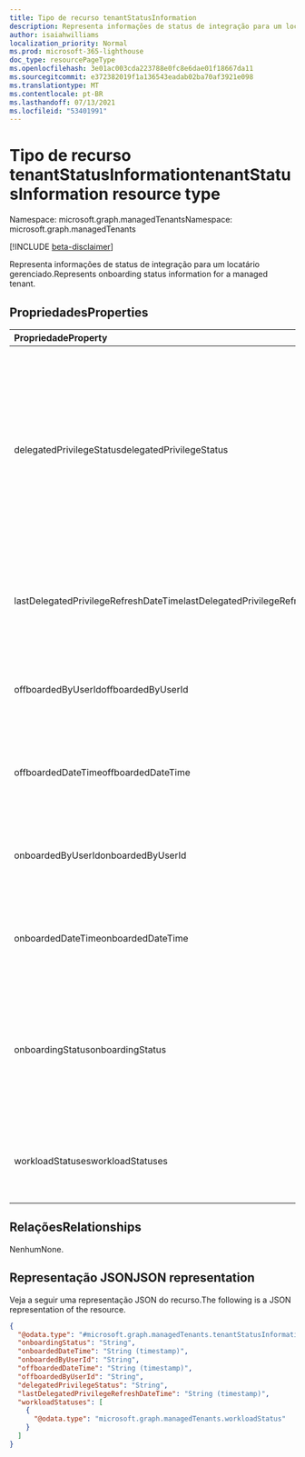 ```yaml
---
title: Tipo de recurso tenantStatusInformation
description: Representa informações de status de integração para um locatário gerenciado.
author: isaiahwilliams
localization_priority: Normal
ms.prod: microsoft-365-lighthouse
doc_type: resourcePageType
ms.openlocfilehash: 3e01ac003cda223788e0fc8e6dae01f18667da11
ms.sourcegitcommit: e372382019f1a136543eadab02ba70af3921e098
ms.translationtype: MT
ms.contentlocale: pt-BR
ms.lasthandoff: 07/13/2021
ms.locfileid: "53401991"
---
```

# <a name="tenantstatusinformation-resource-type"></a><span data-ttu-id="d8ad6-103">Tipo de recurso tenantStatusInformation</span><span class="sxs-lookup"><span data-stu-id="d8ad6-103">tenantStatusInformation resource type</span></span>

<span data-ttu-id="d8ad6-104">Namespace: microsoft.graph.managedTenants</span><span class="sxs-lookup"><span data-stu-id="d8ad6-104">Namespace: microsoft.graph.managedTenants</span></span>

[!INCLUDE [beta-disclaimer](../../includes/beta-disclaimer.md)]

<span data-ttu-id="d8ad6-105">Representa informações de status de integração para um locatário gerenciado.</span><span class="sxs-lookup"><span data-stu-id="d8ad6-105">Represents onboarding status information for a managed tenant.</span></span>

## <a name="properties"></a><span data-ttu-id="d8ad6-106">Propriedades</span><span class="sxs-lookup"><span data-stu-id="d8ad6-106">Properties</span></span>
|<span data-ttu-id="d8ad6-107">Propriedade</span><span class="sxs-lookup"><span data-stu-id="d8ad6-107">Property</span></span>|<span data-ttu-id="d8ad6-108">Tipo</span><span class="sxs-lookup"><span data-stu-id="d8ad6-108">Type</span></span>|<span data-ttu-id="d8ad6-109">Descrição</span><span class="sxs-lookup"><span data-stu-id="d8ad6-109">Description</span></span>|
|:---|:---|:---|
|<span data-ttu-id="d8ad6-110">delegatedPrivilegeStatus</span><span class="sxs-lookup"><span data-stu-id="d8ad6-110">delegatedPrivilegeStatus</span></span>|<span data-ttu-id="d8ad6-111">delegatedPrivilegeStatus</span><span class="sxs-lookup"><span data-stu-id="d8ad6-111">delegatedPrivilegeStatus</span></span>|<span data-ttu-id="d8ad6-112">O status da relação de privilégio de administrador delegada entre a entidade de gerenciamento e o locatário gerenciado.</span><span class="sxs-lookup"><span data-stu-id="d8ad6-112">The status of the delegated admin privilege relationship between the managing entity and the managed tenant.</span></span> <span data-ttu-id="d8ad6-113">Os valores possíveis são: `none`, `delegatedAdminPrivileges`, `unknownFutureValue`.</span><span class="sxs-lookup"><span data-stu-id="d8ad6-113">Possible values are: `none`, `delegatedAdminPrivileges`, `unknownFutureValue`.</span></span> <span data-ttu-id="d8ad6-114">Opcional.</span><span class="sxs-lookup"><span data-stu-id="d8ad6-114">Optional.</span></span> <span data-ttu-id="d8ad6-115">Somente leitura.</span><span class="sxs-lookup"><span data-stu-id="d8ad6-115">Read-only.</span></span>|
|<span data-ttu-id="d8ad6-116">lastDelegatedPrivilegeRefreshDateTime</span><span class="sxs-lookup"><span data-stu-id="d8ad6-116">lastDelegatedPrivilegeRefreshDateTime</span></span>|<span data-ttu-id="d8ad6-117">DateTimeOffset</span><span class="sxs-lookup"><span data-stu-id="d8ad6-117">DateTimeOffset</span></span>|<span data-ttu-id="d8ad6-118">A data e a hora em que o status dos privilégios de administrador delegado foi atualizado.</span><span class="sxs-lookup"><span data-stu-id="d8ad6-118">The date and time the delegated admin privileges status was updated.</span></span> <span data-ttu-id="d8ad6-119">Opcional.</span><span class="sxs-lookup"><span data-stu-id="d8ad6-119">Optional.</span></span> <span data-ttu-id="d8ad6-120">Somente leitura.</span><span class="sxs-lookup"><span data-stu-id="d8ad6-120">Read-only.</span></span>|
|<span data-ttu-id="d8ad6-121">offboardedByUserId</span><span class="sxs-lookup"><span data-stu-id="d8ad6-121">offboardedByUserId</span></span>|<span data-ttu-id="d8ad6-122">Cadeia de caracteres</span><span class="sxs-lookup"><span data-stu-id="d8ad6-122">String</span></span>|<span data-ttu-id="d8ad6-123">O identificador da conta que desarmou o locatário gerenciado.</span><span class="sxs-lookup"><span data-stu-id="d8ad6-123">The identifier for the account that offboarded the managed tenant.</span></span> <span data-ttu-id="d8ad6-124">Opcional.</span><span class="sxs-lookup"><span data-stu-id="d8ad6-124">Optional.</span></span> <span data-ttu-id="d8ad6-125">Somente leitura.</span><span class="sxs-lookup"><span data-stu-id="d8ad6-125">Read-only.</span></span>|
|<span data-ttu-id="d8ad6-126">offboardedDateTime</span><span class="sxs-lookup"><span data-stu-id="d8ad6-126">offboardedDateTime</span></span>|<span data-ttu-id="d8ad6-127">DateTimeOffset</span><span class="sxs-lookup"><span data-stu-id="d8ad6-127">DateTimeOffset</span></span>|<span data-ttu-id="d8ad6-128">A data e a hora em que o locatário gerenciado foi desligado.</span><span class="sxs-lookup"><span data-stu-id="d8ad6-128">The date and time when the managed tenant was offboarded.</span></span> <span data-ttu-id="d8ad6-129">Opcional.</span><span class="sxs-lookup"><span data-stu-id="d8ad6-129">Optional.</span></span> <span data-ttu-id="d8ad6-130">Somente leitura.</span><span class="sxs-lookup"><span data-stu-id="d8ad6-130">Read-only.</span></span>|
|<span data-ttu-id="d8ad6-131">onboardedByUserId</span><span class="sxs-lookup"><span data-stu-id="d8ad6-131">onboardedByUserId</span></span>|<span data-ttu-id="d8ad6-132">Cadeia de caracteres</span><span class="sxs-lookup"><span data-stu-id="d8ad6-132">String</span></span>|<span data-ttu-id="d8ad6-133">O identificador da conta que integrava o locatário gerenciado.</span><span class="sxs-lookup"><span data-stu-id="d8ad6-133">The identifier for the account that onboarded the managed tenant.</span></span> <span data-ttu-id="d8ad6-134">Opcional.</span><span class="sxs-lookup"><span data-stu-id="d8ad6-134">Optional.</span></span> <span data-ttu-id="d8ad6-135">Somente leitura.</span><span class="sxs-lookup"><span data-stu-id="d8ad6-135">Read-only.</span></span>|
|<span data-ttu-id="d8ad6-136">onboardedDateTime</span><span class="sxs-lookup"><span data-stu-id="d8ad6-136">onboardedDateTime</span></span>|<span data-ttu-id="d8ad6-137">DateTimeOffset</span><span class="sxs-lookup"><span data-stu-id="d8ad6-137">DateTimeOffset</span></span>|<span data-ttu-id="d8ad6-138">A data e a hora em que o locatário gerenciado foi internado.</span><span class="sxs-lookup"><span data-stu-id="d8ad6-138">The date and time when the managed tenant was onboarded.</span></span> <span data-ttu-id="d8ad6-139">Opcional.</span><span class="sxs-lookup"><span data-stu-id="d8ad6-139">Optional.</span></span> <span data-ttu-id="d8ad6-140">Somente leitura.</span><span class="sxs-lookup"><span data-stu-id="d8ad6-140">Read-only.</span></span>|
|<span data-ttu-id="d8ad6-141">onboardingStatus</span><span class="sxs-lookup"><span data-stu-id="d8ad6-141">onboardingStatus</span></span>|<span data-ttu-id="d8ad6-142">tenantOnboardingStatus</span><span class="sxs-lookup"><span data-stu-id="d8ad6-142">tenantOnboardingStatus</span></span>|<span data-ttu-id="d8ad6-143">O status de integração do locatário gerenciado.</span><span class="sxs-lookup"><span data-stu-id="d8ad6-143">The onboarding status for the managed tenant..</span></span> <span data-ttu-id="d8ad6-144">Os valores possíveis são: `ineligible`, `inProcess`, `active`, `inactive`, `unknownFutureValue`.</span><span class="sxs-lookup"><span data-stu-id="d8ad6-144">Possible values are: `ineligible`, `inProcess`, `active`, `inactive`, `unknownFutureValue`.</span></span> <span data-ttu-id="d8ad6-145">Opcional.</span><span class="sxs-lookup"><span data-stu-id="d8ad6-145">Optional.</span></span> <span data-ttu-id="d8ad6-146">Somente leitura.</span><span class="sxs-lookup"><span data-stu-id="d8ad6-146">Read-only.</span></span>|
|<span data-ttu-id="d8ad6-147">workloadStatuses</span><span class="sxs-lookup"><span data-stu-id="d8ad6-147">workloadStatuses</span></span>|<span data-ttu-id="d8ad6-148">[coleção microsoft.graph.managedTenants.workloadStatus](../resources/managedtenants-workloadstatus.md)</span><span class="sxs-lookup"><span data-stu-id="d8ad6-148">[microsoft.graph.managedTenants.workloadStatus](../resources/managedtenants-workloadstatus.md) collection</span></span>|<span data-ttu-id="d8ad6-149">A coleção de estatuetas de carga de trabalho para o locatário gerenciado.</span><span class="sxs-lookup"><span data-stu-id="d8ad6-149">The collection of workload statues for the managed tenant.</span></span> <span data-ttu-id="d8ad6-150">Opcional.</span><span class="sxs-lookup"><span data-stu-id="d8ad6-150">Optional.</span></span> <span data-ttu-id="d8ad6-151">Somente leitura.</span><span class="sxs-lookup"><span data-stu-id="d8ad6-151">Read-only.</span></span>|

## <a name="relationships"></a><span data-ttu-id="d8ad6-152">Relações</span><span class="sxs-lookup"><span data-stu-id="d8ad6-152">Relationships</span></span>
<span data-ttu-id="d8ad6-153">Nenhum</span><span class="sxs-lookup"><span data-stu-id="d8ad6-153">None.</span></span>

## <a name="json-representation"></a><span data-ttu-id="d8ad6-154">Representação JSON</span><span class="sxs-lookup"><span data-stu-id="d8ad6-154">JSON representation</span></span>
<span data-ttu-id="d8ad6-155">Veja a seguir uma representação JSON do recurso.</span><span class="sxs-lookup"><span data-stu-id="d8ad6-155">The following is a JSON representation of the resource.</span></span>
<!-- {
  "blockType": "resource",
  "@odata.type": "microsoft.graph.managedTenants.tenantStatusInformation"
}
-->
``` json
{
  "@odata.type": "#microsoft.graph.managedTenants.tenantStatusInformation",
  "onboardingStatus": "String",
  "onboardedDateTime": "String (timestamp)",
  "onboardedByUserId": "String",
  "offboardedDateTime": "String (timestamp)",
  "offboardedByUserId": "String",
  "delegatedPrivilegeStatus": "String",
  "lastDelegatedPrivilegeRefreshDateTime": "String (timestamp)",
  "workloadStatuses": [
    {
      "@odata.type": "microsoft.graph.managedTenants.workloadStatus"
    }
  ]
}
```

